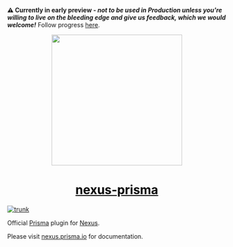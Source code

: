 **⚠️ Currently in early preview - _not to be used in Production unless you're willing to live on the bleeding edge and give us feedback, which we would welcome!_** Follow progress [here](https://github.com/graphql-nexus/nexus-plugin-prisma/issues/1039).

<p align="center">
  <img src="https://i.imgur.com/8qvElTM.png" width="300" align="center" />
  <h1 align="center"><a style="color:black;" href="https://nexus.prisma.io">nexus-prisma</a></h1>
</p>

[![trunk](https://github.com/prisma/nexus-prisma/actions/workflows/trunk.yml/badge.svg)](https://github.com/prisma/nexus-prisma/actions/workflows/trunk.yml)

Official [Prisma](https://prisma.io) plugin for [Nexus](https://nexusjs.org).

Please visit [nexus.prisma.io](https://nexus.prisma.io) for documentation.
